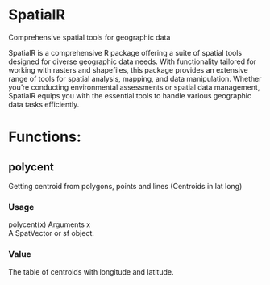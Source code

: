 # SpatialR
 Comprehensive spatial tools for geographic data

SpatialR is a comprehensive R package offering a suite of spatial tools
designed for diverse geographic data needs. With functionality tailored for
working with rasters and shapefiles, this package provides an extensive range
of tools for spatial analysis, mapping, and data manipulation. Whether you’re
conducting environmental assessments or spatial data management, SpatialR equips
you with the essential tools to handle various geographic data tasks efficiently.


# Functions:
## polycent
Getting centroid from polygons, points and lines (Centroids in lat long)

### Usage
polycent(x)
Arguments
x	
A SpatVector or sf object.

### Value
The table of centroids with longitude and latitude.
